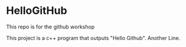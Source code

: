 # HelloGitHub
This repo is for the github workshop

This project is a c++ program that outputs "Hello Github". Another Line.
